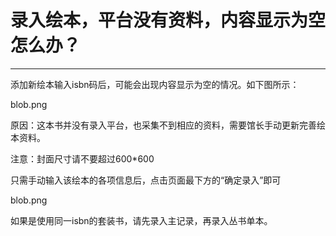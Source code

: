 # 录入绘本，平台没有资料，内容显示为空怎么办？
-----
添加新绘本输入isbn码后，可能会出现内容显示为空的情况。如下图所示：

blob.png

原因：这本书并没有录入平台，也采集不到相应的资料，需要馆长手动更新完善绘本资料。

注意：封面尺寸请不要超过600*600

只需手动输入该绘本的各项信息后，点击页面最下方的“确定录入”即可

blob.png

如果是使用同一isbn的套装书，请先录入主记录，再录入丛书单本。